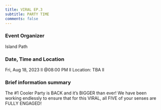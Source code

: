 ```yaml
---
title: VIRAL EP.3
subtitle: PARTY TIME
comments: false
---
```

### Event Organizer
 Island Path
### Date, Time and Location
 Fri, Aug 18, 2023 ll @08:00 PM ll Location: TBA ll
  ### Brief information summary 
 The #1 Cooler Party is BACK and it’s BIGGER than ever! We have been working endlessly to ensure that for this VIRAL, all FIVE of your senses are FULLY ENGAGED!


